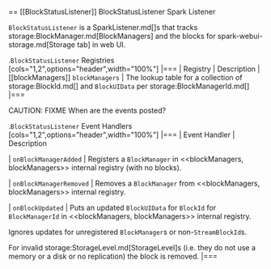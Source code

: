 == [[BlockStatusListener]] BlockStatusListener Spark Listener

`BlockStatusListener` is a SparkListener.md[]s that tracks storage:BlockManager.md[BlockManagers] and the blocks for spark-webui-storage.md[Storage tab] in web UI.

.`BlockStatusListener` Registries
[cols="1,2",options="header",width="100%"]
|===
| Registry | Description
| [[blockManagers]] `blockManagers` | The lookup table for a collection of storage:BlockId.md[] and `BlockUIData` per storage:BlockManagerId.md[]
|===

CAUTION: FIXME When are the events posted?

.`BlockStatusListener` Event Handlers
[cols="1,2",options="header",width="100%"]
|===
| Event Handler | Description

| `onBlockManagerAdded` | Registers a `BlockManager` in <<blockManagers, blockManagers>> internal registry (with no blocks).

| `onBlockManagerRemoved` | Removes a `BlockManager` from <<blockManagers, blockManagers>> internal registry.

| `onBlockUpdated` | Puts an updated `BlockUIData` for `BlockId` for `BlockManagerId` in <<blockManagers, blockManagers>> internal registry.

Ignores updates for unregistered ``BlockManager``s or non-``StreamBlockId``s.

For invalid storage:StorageLevel.md[StorageLevel]s (i.e. they do not use a memory or a disk or no replication) the block is removed.
|===
